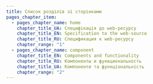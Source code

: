 ```yaml
---
title: Список розділів зі сторінками
pages_chapter_item:
  - pages_chapter_name: home
    chapter_title_UA: Специфікація до web-ресурсу
    chapter_title_EN: Specification to the web-source
    chapter_title_RU: Спецификация к web-ресурсу
    chapter_range: "1"
  - pages_chapter_name: component
    chapter_title_EN: Components and functionality
    chapter_title_RU: Компоненты и функциональность
    chapter_title_UA: Компоненти та функціональність
    chapter_range: "2"
---
```

